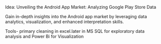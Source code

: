 Idea: Unveiling the Android App Market: Analyzing Google Play Store Data

 Gain in-depth insights into the Android app market by leveraging data analytics, visualization,
 and enhanced interpretation skills.

 
Tools- primary cleaning in excel.later in MS SQL for exploratory data analysis and Power Bi for Visualization
